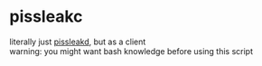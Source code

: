 # pissleakc

literally just [pissleakd](https://github.com/BasedUser/pissleakd), but as a client  
warning: you might want bash knowledge before using this script